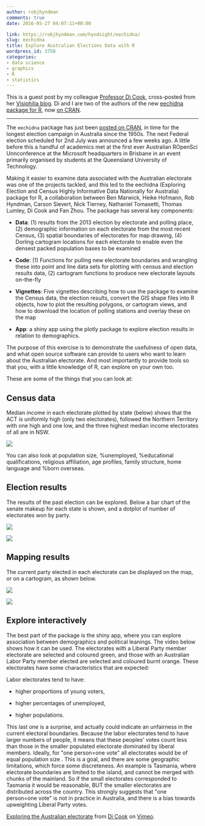 ```yaml
---
author: robjhyndman
comments: true
date: 2016-05-27 04:07:11+00:00

link: https://robjhyndman.com/hyndsight/eechidna/
slug: eechidna
title: Explore Australian Elections Data with R
wordpress_id: 3758
categories:
- data science
- graphics
- R
- statistics
---
```


This is a guest post by my colleague [Professor Di Cook](http://dicook.github.io), cross-posted from her [Visiphilia blog](http://visiphilia.org/2016/05/26/eechidna). Di and I are two of the authors of the new [eechidna package for R](https://github.com/ropenscilabs/eechidna), now [on CRAN](https://cran.r-project.org/package=eechidna).<!-- more -->



* * *



The `eechidna` package has just been [posted on CRAN](https://cran.r-project.org/package=eechidna), in time for the longest election campaign in Australia since the 1950s. The next Federal election scheduled for 2nd July was announced a few weeks ago. A little before this a handful of academics met at the first ever Australian ROpenSci Unnconference at the Microsoft headquarters in Brisbane in an event primarily organised by students at the Queensland University of Technology.

Making it easier to examine data associated with the Australian electorate was one of the projects tackled, and this led to the eechidna (Exploring Election and Census Highly Informative Data Nationally for Australia) package for R, a collaboration between Ben Marwick, Heike Hofmann, Rob Hyndman, Carson Sievert, Nick Tierney, Nathaniel Tomasetti, Thomas Lumley, Di Cook and Fan Zhou. The package has several key components:




    
  * **Data**: (1) results from the 2013 election by electorate and polling place, (2) demographic information on each electorate from the most recent Census, (3) spatial boundaries of electorates for map drawing, (4) Dorling cartogram locations for each electorate to enable even the densest packed population bases to be examined

    
  * **Code**: (1) Functions for pulling new electorate boundaries and wrangling these into point and line data sets for plotting with census and election results data, (2) cartogram functions to produce new electorate layouts on-the-fly

    
  * **Vignettes**: Five vignettes describing how to use the package to examine the Census data, the election results, convert the GIS shape files into R objects, how to plot the resulting polygons, or cartogram views, and how to download the location of polling stations and overlay these on the map

    
  * **App**: a shiny app using the plotly package to explore election results in relation to demographics.



The purpose of this exercise is to demonstrate the usefulness of open data, and what open source software can provide to users who want to learn about the Australian electorate. And most importantly to provide tools so that you, with a little knowledge of R, can explore on your own too.

These are some of the things that you can look at:



## Census data



Median income in each electorate plotted by state (below) shows that the ACT is uniformly high (only two electorates), followed the Northern Territory with one high and one low, and the three highest median income electorates of all are in NSW.

![](http://visiphilia.github.io/assets/eechidna-figures/income-boxplot.png)

You can also look at population size, %unemployed, %educational qualifications, religious affiliation, age profiles, family structure, home language and %born overseas.



## Election results



The results of the past election can be explored. Below a bar chart of the senate makeup for each state is shown, and a dotplot of number of electorates won by party.

![](http://visiphilia.github.io/assets/eechidna-figures/senate.png)

![](http://visiphilia.github.io/assets/eechidna-figures/electorate-count.png)



## Mapping results



The current party elected in each electorate can be displayed on the map, or on a cartogram, as shown below.

![](http://visiphilia.github.io/assets/eechidna-figures/electorate-results.png)

![](http://visiphilia.github.io/assets/eechidna-figures/electorate-carto.png)



## Explore interactively



The best part of the package is the shiny app, where you can explore association between demographics and political leanings. The video below shows how it can be used. The electorates with a Liberal Party member electorate are selected and coloured green, and those with an Australian Labor Party member elected are selected and coloured burnt orange. These electorates have some characteristics that are expected:

Labor electorates tend to have:




    
  * higher proportions of young voters,

    
  * higher percentages of unemployed,

    
  * higher populations.



This last one is a surprise, and actually could indicate an unfairness in the current electoral boundaries. Because the labor electorates tend to have larger numbers of people, it means that these peoples' votes count less than those in the smaller populated electorate dominated by liberal members. Ideally, for "one person=one vote" all electorates would be of equal population size . This is a goal, and there are some geographic limitations, which force some discreteness. An example is Tasmania, where electorate boundaries are limited to the island, and cannot be merged with chunks of the mainland. So if the small electorates corresponded to Tasmania it would be reasonable, BUT the smaller electorates are distributed across the country. This strongly suggests that "one person=one vote" is not in practice in Australia, and there is a bias towards upweighting Liberal Party votes.



[Exploring the Australian electorate](https://vimeo.com/167367369) from [Di Cook](https://vimeo.com/user14048736) on [Vimeo](https://vimeo.com).
